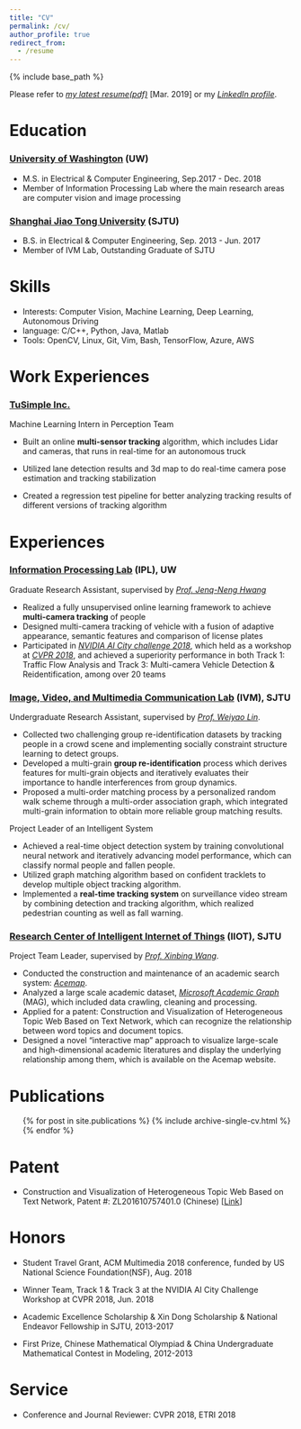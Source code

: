 ```yaml
---
title: "CV"
permalink: /cv/
author_profile: true
redirect_from:
  - /resume
---
```


{% include base_path %}

Please refer to [*my latest resume(pdf)*](http://alexxiao95.github.io/files/resume_Hao.pdf) [Mar. 2019] or my [*LinkedIn profile*](https://www.linkedin.com/in/hao-alex-xiao-1b1257124/).

Education
======
### [University of Washington](https://www.washington.edu) (UW)
* M.S. in Electrical & Computer Engineering, Sep.2017 - Dec. 2018
* Member of Information Processing Lab where the main research areas are computer vision and image processing

### [Shanghai Jiao Tong University](http://www.sjtu.edu.cn) (SJTU)
* B.S. in Electrical & Computer Engineering, Sep. 2013 - Jun. 2017
* Member of IVM Lab, Outstanding Graduate of SJTU


Skills
======
* Interests: Computer Vision, Machine Learning, Deep Learning, Autonomous Driving
* language: C/C++, Python, Java, Matlab
* Tools: OpenCV, Linux, Git, Vim, Bash, TensorFlow, Azure, AWS

Work Experiences
======
### [TuSimple Inc.](http://www.tusimple.com/index-en.html)
Machine Learning Intern in Perception Team

* Built an online **multi-sensor tracking** algorithm, which includes Lidar and cameras, that runs in real-time for an autonomous truck

* Utilized lane detection results and 3d map to do real-time camera pose estimation and tracking stabilization

* Created a regression test pipeline for better analyzing tracking results of different versions of tracking algorithm

  
Experiences
======

### [Information Processing Lab](http://allison.ee.washington.edu/index_files/Page701.htm) (IPL), UW

Graduate Research Assistant, supervised by [*Prof. Jenq-Neng Hwang*](http://www.ee.washington.edu/people/jenq-neng-hwang/)

* Realized a fully unsupervised online learning framework to achieve **multi-camera tracking** of people
* Designed multi-camera tracking of vehicle with a fusion of adaptive appearance, semantic features and comparison of license plates
* Participated in [*NVIDIA AI City challenge 2018*](https://www.aicitychallenge.org), which held as a workshop at [*CVPR 2018*](http://cvpr2018.thecvf.com), and achieved a superiority performance in both Track 1: Traffic Flow Analysis and Track 3: Multi-camera Vehicle Detection & Reidentification, among over 20 teams

### **[Image, Video, and Multimedia Communication Lab](http://ivm.sjtu.edu.cn) (IVM), SJTU**

Undergraduate Research Assistant, supervised by [*Prof. Weiyao Lin*](https://weiyaolin.github.io).

* Collected two challenging group re-identification datasets by tracking people in a crowd scene and implementing socially constraint structure learning to detect groups.* Developed a multi-grain **group re-identification** process which derives features for multi-grain objects and iteratively evaluates their importance to handle interferences from group dynamics.* Proposed a multi-order matching process by a personalized random walk scheme through a multi-order association graph, which integrated multi-grain information to obtain more reliable group matching results.

Project Leader of an Intelligent System

* Achieved a real-time object detection system by training convolutional neural network and iteratively advancing model performance, which can classify normal people and fallen people.* Utilized graph matching algorithm based on confident tracklets to develop multiple object tracking algorithm.* Implemented a **real-time tracking system** on surveillance video stream by combining detection and tracking algorithm, which realized pedestrian counting as well as fall warning.

### **[Research Center of Intelligent Internet of Things](http://iiot.sjtu.edu.cn/) (IIOT), SJTU**

Project Team Leader, supervised by [*Prof. Xinbing Wang*](http://www.cs.sjtu.edu.cn/~wang-xb/).

* Conducted the construction and maintenance of an academic search system: [*Acemap*](https://acemap.info).* Analyzed a large scale academic dataset, [*Microsoft Academic Graph*](https://www.microsoft.com/en-us/research/project/microsoft-academic-graph/) (MAG), which included data crawling, cleaning and processing.
* Applied for a patent: Construction and Visualization of Heterogeneous Topic Web Based on Text Network, which can recognize the relationship between word topics and document topics.* Designed a novel “interactive map” approach to visualize large-scale and high-dimensional academic literatures and display the underlying relationship among them, which is available on the Acemap website.

Publications
======
  <ul>{% for post in site.publications %}
    {% include archive-single-cv.html %}
  {% endfor %}</ul>
  
Patent
======
* Construction and Visualization of Heterogeneous Topic Web Based on Text Network, Patent #: ZL201610757401.0 (Chinese) [[Link](http://www.soopat.com/Patent/201610757401)]
  
Honors
======
* Student Travel Grant, ACM Multimedia 2018 conference, funded by US National Science Foundation(NSF), Aug. 2018

* Winner Team, Track 1 & Track 3 at the NVIDIA AI City Challenge Workshop at CVPR 2018, Jun. 2018

* Academic Excellence Scholarship & Xin Dong Scholarship & National Endeavor Fellowship in SJTU, 2013-2017

* First Prize, Chinese Mathematical Olympiad & China Undergraduate Mathematical Contest in Modeling, 2012-2013

Service
======
* Conference and Journal Reviewer: CVPR 2018, ETRI 2018
